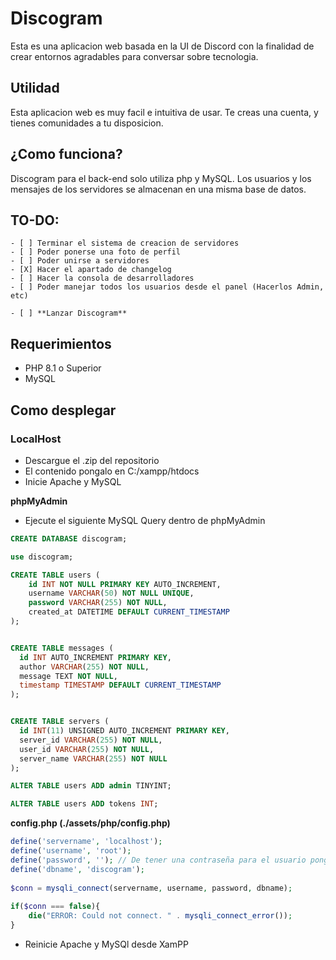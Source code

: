 # Discogram
Esta es una aplicacion web basada en la UI de Discord con la finalidad de crear entornos agradables para conversar sobre tecnologia.

## Utilidad
Esta aplicacion web es muy facil e intuitiva de usar. Te creas una cuenta, y tienes comunidades a tu disposicion.

## ¿Como funciona?
Discogram para el back-end solo utiliza php y MySQL. Los usuarios y los mensajes de los servidores se almacenan en una misma base de datos. 

## TO-DO:
    - [ ] Terminar el sistema de creacion de servidores
    - [ ] Poder ponerse una foto de perfil
    - [ ] Poder unirse a servidores
    - [X] Hacer el apartado de changelog
    - [ ] Hacer la consola de desarrolladores
    - [ ] Poder manejar todos los usuarios desde el panel (Hacerlos Admin, etc)

    - [ ] **Lanzar Discogram**

## Requerimientos
- PHP 8.1 o Superior
- MySQL

## Como desplegar
### LocalHost
- Descargue el .zip del repositorio
- El contenido pongalo en C:/xampp/htdocs
- Inicie Apache y MySQL

**phpMyAdmin**
- Ejecute el siguiente MySQL Query dentro de phpMyAdmin
```sql
CREATE DATABASE discogram;

use discogram;

CREATE TABLE users (
    id INT NOT NULL PRIMARY KEY AUTO_INCREMENT,
    username VARCHAR(50) NOT NULL UNIQUE,
    password VARCHAR(255) NOT NULL,
    created_at DATETIME DEFAULT CURRENT_TIMESTAMP
);


CREATE TABLE messages (
  id INT AUTO_INCREMENT PRIMARY KEY,
  author VARCHAR(255) NOT NULL,
  message TEXT NOT NULL,
  timestamp TIMESTAMP DEFAULT CURRENT_TIMESTAMP
);


CREATE TABLE servers (
  id INT(11) UNSIGNED AUTO_INCREMENT PRIMARY KEY,
  server_id VARCHAR(255) NOT NULL,
  user_id VARCHAR(255) NOT NULL,
  server_name VARCHAR(255) NOT NULL
);

ALTER TABLE users ADD admin TINYINT;

ALTER TABLE users ADD tokens INT;
```

**config.php (./assets/php/config.php)**

```php
define('servername', 'localhost');
define('username', 'root');
define('password', ''); // De tener una contraseña para el usuario pongala aqui
define('dbname', 'discogram');
 
$conn = mysqli_connect(servername, username, password, dbname);
 
if($conn === false){
    die("ERROR: Could not connect. " . mysqli_connect_error());
}
```

- Reinicie Apache y MySQl desde XamPP
